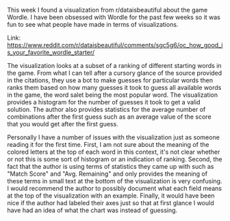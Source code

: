This week I found a visualization from r/dataisbeautiful about the game Wordle. I have been obsessed with
Wordle for the past few weeks so it was fun to see what people have made in terms of visualizations.

Link: https://www.reddit.com/r/dataisbeautiful/comments/sgc5g6/oc_how_good_is_your_favorite_wordle_starter/

The visualization looks at a subset of a ranking of different starting words in the game. From what I can tell
after a cursory glance of the source provided in the citations, they use a bot to make guesses for particular words
then ranks them based on how many guesses it took to guess all available words in the game, the word salet being the most popular
word. The visualization provides a histogram for the number of guesses it took to get a valid solution. The author also 
provides statistics for the average number of combinations after the first guess such as an average value of the score that you
would get after the first guess.

Personally I have a number of issues with the visualization just as someone reading it for the first time. First, I am not sure about the 
meaning of the colored letters at the top of each word in this context, it's not clear whether or not this is some sort
of histogram or an indication of ranking. Second, the fact that the author is using terms of statistics they came up with
such as "Match Score" and "Avg. Remaining" and only provides the meaning of these terms in small text at the bottom of the visualization
is very confusing. I would recommend the author to possibly document what each field means at the top of the visualization with
an example. Finally, it would have been nice if the author had labeled their axes just so that at first glance I would have had
an idea of what the chart was instead of guessing.

